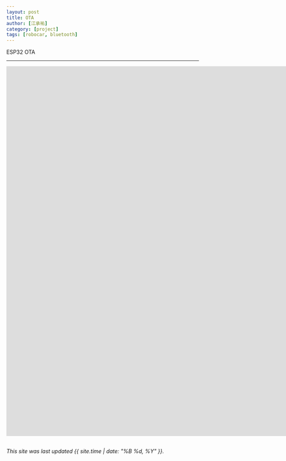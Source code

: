 ```yaml
---
layout: post
title: OTA
author: [江承祐]
category: [project]
tags: [robocar, bluetooth]
---
```


ESP32 OTA

---

<iframe width="1920" height="969" src="https://www.youtube.com/embed/-wU4q21hpYk" title="WiFi" frameborder="0" allow="accelerometer; autoplay; clipboard-write; encrypted-media; gyroscope; picture-in-picture; web-share" allowfullscreen></iframe>
<br>
<br>

*This site was last updated {{ site.time | date: "%B %d, %Y" }}.*

